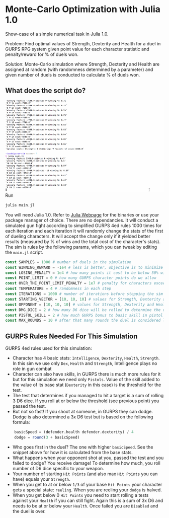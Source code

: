# Monte-Carlo Optimization with Julia 1.0
Show-case of a simple numerical task in Julia 1.0. 

Problem: Find optimal values of Strength, Dexterity and Health for a duel in GURPS RPG system given point value for each character statistic and penalty/reward for % of duels won.

Solution: Monte-Carlo simulation where Strength, Dexterity and Health are assigned at random (with randomness determined by a parameter) and given number of duels is conducted to calculate % of duels won.
## What does the script do?
![](julia-poc.gif)
Run 
```bash
julia main.jl
```
You will need Julia 1.0. Refer to [Julia Webpage](https://julialang.org/downloads/) for the binaries or use your package manager of choice. There are no dependancies.
It will conduct a simulated gun fight according to simplified GURPS 4ed rules 1000 times for each iteration and each iteration it will randomly change the stats of the first of dueling characters. It will accept the change only if it yielded better results (measured by % of wins and the total cost of the character's stats). The sim is rules by the following params, which you can tweak by editing the `main.jl` script.
```julia
const SAMPLES = 1000 # number of duels in the simulation
const WINNING_REWARD = -1e4 # less is better, objective is to minimize
const LOSING_PENALTY = 1e4 # how many points it cost to be below 50% winning rate
const POINT_LIMIT = 0 # how many GURPS character points do we allow
const OVER_THE_POINT_LIMIT_PENALTY = 1e7 # penalty for characters exceeding the above limit
const TEMPERATURE = 4 # randomness in each step
const ITERATIONS = 1000 # number of iterations before stopping the sim and annuncing result
const STARTING_VECTOR = [10, 10, 10] # values for Strength, Dexterity and Health the sim will start with
const OPPONENT = [10, 10, 10] # values for Strength, Dexterity and Health of the opponent. The sim does mutate these values
const DMG_DICE = 2 # how many D6 dice will be rolled to determine the dmg dealt on successfull hit
const PISTOL_SKILL = 2 # how much GURPS bonus to basic skill in pistol the duelists have. This is not mutated by the sim.
const MAX_ROUNDS = 10 # after that many rounds the duel is considered lost if the opponent (P2) is not disabled
```


## GURPS Rules Needed For This Simulation
GURPS 4ed rules used for this simulation:
- Character has 4 basic stats: `Intelligence`, `Dexterity`, `Health`, `Strength`. In this sim we use only `Dex`, `Health` and `Strength`, Intelligence plays no role in gun combat
- Character can also have skills, in GURPS there is much more rules for it but for this simulation we need only `Pistols`. Value of the skill added to the value of its base stat (`Dexterity` in this case) is the threshold for the test.
- The test that determines if you managed to hit a target is a sum of rolling 3 D6 dice. If you roll at or below the threshold (see previous point) you passed the test.
- But not so fast! If you shoot at someone, in GURPS they can dodge. Dodge is also determined a 3x D6 test but is based on the following formula:
```julia
    basicSpeed = (defender.health defender.dexterity) / 4
    dodge = round(3 + basicSpeed)
```
- Who goes first in the duel? The one with higher `basicSpeed`. See the snippet above for how it is calculated from the base stats.
- What happens when your opponent shot at you, passed the test and you failed to dodge? You receive damage! To determine how much, you roll number of D6 dice specific to your weapon.
- Your number of starting `Hit Points` (and also max `Hit Points` you can have) equals your `Strength`.
- When you get to at or below `1/3` of your base `Hit Points` your character gets a special state: `reeling`. When you are reeling your `dodge` is halved.
- When you get below 0 `Hit Points` you need to start rolling a tests against your `Health` if you can still fight. Again this is a sum of 3x D6 and needs to be at or below your `Health`. Once failed you are `Disabled` and the duel is over.

